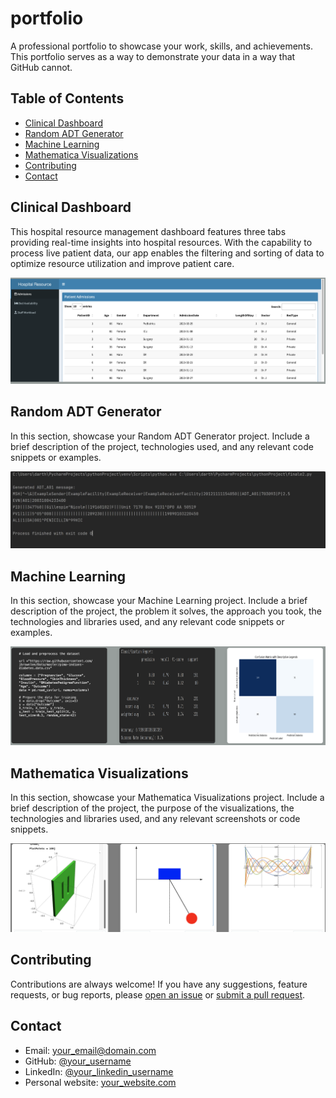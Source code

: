 # portfolio

A professional portfolio to showcase your work, skills, and achievements. This portfolio serves as a way to demonstrate your data in a way that GitHub cannot.

## Table of Contents

- [Clinical Dashboard](#clinical-dashboard)
- [Random ADT Generator](#random-adt-generator)
- [Machine Learning](#machine-learning)
- [Mathematica Visualizations](#mathematica-visualizations)
- [Contributing](#contributing)
- [Contact](#contact)

## Clinical Dashboard

This hospital resource management dashboard features three tabs providing real-time insights into hospital resources. With the capability to process live patient data, our app enables the filtering and sorting of data to optimize resource utilization and improve patient care.

![](images/ClinicalDashboard.png)

## Random ADT Generator

In this section, showcase your Random ADT Generator project. Include a brief description of the project, technologies used, and any relevant code snippets or examples.

![](images/ADTGen.png)

## Machine Learning

In this section, showcase your Machine Learning project. Include a brief description of the project, the problem it solves, the approach you took, the technologies and libraries used, and any relevant code snippets or examples.

![](images/MachineLearning.png)

## Mathematica Visualizations

In this section, showcase your Mathematica Visualizations project. Include a brief description of the project, the purpose of the visualizations, the technologies and libraries used, and any relevant screenshots or code snippets.

![](images/Mathematica.png)

## Contributing

Contributions are always welcome! If you have any suggestions, feature requests, or bug reports, please [open an issue](https://github.com/your_username/professional-portfolio/issues) or [submit a pull request](https://github.com/your_username/professional-portfolio/pulls).



## Contact

- Email: your_email@domain.com
- GitHub: [@your_username](https://github.com/your_username)
- LinkedIn: [@your_linkedin_username](https://www.linkedin.com/in/your_linkedin_username/)
- Personal website: [your_website.com](https://www.your_website.com)
